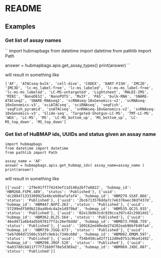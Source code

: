 # README

## Examples

### Get list of assay names
``
import hubmapbags
from datetime import datetime
from pathlib import Path

answer = hubmapbags.apis.get_assay_types()
print(answer)
``

will result in something like

```
['AF', 'ATACseq-bulk', 'cell-dive', 'CODEX', 'DART-FISH', 'IMC2D', 'IMC3D', 'lc-ms_label-free', 'lc-ms_labeled', 'lc-ms-ms_label-free', 'lc-ms-ms_labeled', 'LC-MS-untargeted', 'Lightsheet', 'MALDI-IMS', 'MIBI', 'NanoDESI', 'NanoPOTS', 'MxIF', 'PAS', 'bulk-RNA', 'SNARE-ATACseq2', 'SNARE-RNAseq2', 'scRNAseq-10xGenomics-v2', 'scRNAseq-10xGenomics-v3', 'sciATACseq', 'sciRNAseq', 'seqFish', 'seqFish_pyramid', 'snATACseq', 'snRNAseq-10xGenomics-v2', 'snRNAseq-10xGenomics-v3', 'Slide-seq', 'Targeted-Shotgun-LC-MS', 'TMT-LC-MS', 'WGS', 'LC-MS', 'MS', 'LC-MS_bottom_up', 'MS_bottom_up', 'LC-MS_top_down', 'MS_top_down']
```

### Get list of HuBMAP ids, UUIDs and status given an assay name

```
import hubmapbags
from datetime import datetime
from pathlib import Path

assay_name = 'AF'
answer = hubmapbags.apis.get_hubmap_ids( assay_name=assay_name )
print(answer)
```

will result in something like

```
[{'uuid': '2f9e91ff774243ef11d148a2bf7a6822', 'hubmap_id': 'HBM268.FSPK.489', 'status': 'Published'}, {'uuid': 'dc289471333309925e46ceb9bafafaf4', 'hubmap_id': 'HBM279.SSXF.866', 'status': 'Published'}, {'uuid': '2bc6713576dda7c7e6378aec38df437d', 'hubmap_id': 'HBM447.NXPZ.263', 'status': 'Published'}, {'uuid': '57299edf509b218aa9b4c4a2e1d979bd', 'hubmap_id': 'HBM535.QCJS.935', 'status': 'Published'}, {'uuid': '02e13b9b3cdc939cca397c42c2981dd1', 'hubmap_id': 'HBM362.DLZS.564', 'status': 'Published'}, {'uuid': '46ed471a6b4ad5b97817ff2c26ef6ddd', 'hubmap_id': 'HBM873.FRQB.759', 'status': 'Published'}, {'uuid': '109162ed40ede274202eab96bf640fa4', 'hubmap_id': 'HBM739.JSGQ.673', 'status': 'Published'}, {'uuid': '5eb7d04d71566c53dfc9eb1c7346c68d', 'hubmap_id': 'HBM882.DMQM.597', 'status': 'Published'}, {'uuid': 'f54b458ca42f7112d0e0751c9ba41492', 'hubmap_id': 'HBM298.JRGF.528', 'status': 'Published'}, {'uuid': '6a037ddcb811f77f726b9f78e5d369a2', 'hubmap_id': 'HBM969.JXDC.887', 'status': 'Published'}]
```
